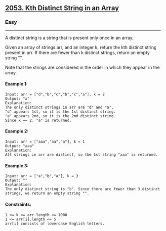 [2053. Kth Distinct String in an Array](https://leetcode.com/problems/kth-distinct-string-in-an-array/?envType=daily-question&envId=2024-08-05)
---------------------------------------------------------------------------------------------------------------------------------------------

### Easy
---------------------------------------------------------------------------------------------------------------------------------------------

A distinct string is a string that is present only once in an array.

Given an array of strings arr, and an integer k, return the kth distinct string present in arr. If there are fewer than k distinct strings, return an empty string "".

Note that the strings are considered in the order in which they appear in the array.

#### Example 1:
```
Input: arr = ["d","b","c","b","c","a"], k = 2
Output: "a"
Explanation:
The only distinct strings in arr are "d" and "a".
"d" appears 1st, so it is the 1st distinct string.
"a" appears 2nd, so it is the 2nd distinct string.
Since k == 2, "a" is returned. 
```
#### Example 2:
```
Input: arr = ["aaa","aa","a"], k = 1
Output: "aaa"
Explanation:
All strings in arr are distinct, so the 1st string "aaa" is returned.
```
#### Example 3:
```
Input: arr = ["a","b","a"], k = 3
Output: ""
Explanation:
The only distinct string is "b". Since there are fewer than 3 distinct strings, we return an empty string "".
```
#### Constraints:
```
1 <= k <= arr.length <= 1000
1 <= arr[i].length <= 5
arr[i] consists of lowercase English letters.
```

